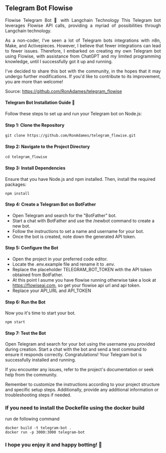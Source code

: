 ## Telegram Bot Flowise
<div style='text-align: justify;'>
Flowise Telegram Bot 🤖 with Langchain Technology
This Telegram bot leverages Flowise API calls, providing a myriad of possibilities through Langchain technology.

As a non-coder, I've seen a lot of Telegram bots integrations with n8n, Make, and Activepieces. However, I believe that fewer integrations can lead to fewer issues. Therefore, I embarked on creating my own Telegram bot using Flowise, with assistance from ChatGPT and my limited programming knowledge, until I successfully got it up and running.

I've decided to share this bot with the community, in the hopes that it may undergo further modifications. If you'd like to contribute to its improvement, you are more than welcome!

Source: https://github.com/RonAdames/telegram_flowise
</div>

#### Telegram Bot Installation Guide 📔

Follow these steps to set up and run your Telegram bot on Node.js:

#### Step 1: Clone the Repository

```
git clone https://github.com/RonAdames/telegram_flowise.git

```

#### Step 2: Navigate to the Project Directory
```
cd telegram_flowise
```
#### Step 3: Install Dependencies
Ensure that you have Node.js and npm installed. Then, install the required packages:
```
npm install
```
#### Step 4: Create a Telegram Bot on BotFather
- Open Telegram and search for the "BotFather" bot.
- Start a chat with BotFather and use the /newbot command to create a new bot.
- Follow the instructions to set a name and username for your bot.
- Once the bot is created, note down the generated API token.

#### Step 5: Configure the Bot
- Open the project in your preferred code editor.
- Locate the .env.example file and rename it to .env.
- Replace the placeholder TELEGRAM_BOT_TOKEN with the API token obtained from BotFather.
- At this point I asume you have flowise running otherwise take a look at https://flowiseai.com, so get your flowise api url and api token.
- Replace your API_URL and API_TOKEN

#### Step 6: Run the Bot
Now you it's time to start your bot.
```
npm start
```
#### Step 7: Test the Bot
Open Telegram and search for your bot using the username you provided during creation. Start a chat with the bot and send a test command to ensure it responds correctly.
Congratulations! Your Telegram bot is successfully installed and running.

If you encounter any issues, refer to the project's documentation or seek help from the community.

Remember to customize the instructions according to your project structure and specific setup steps. Additionally, provide any additional information or troubleshooting steps if needed.

### If you need to install the Dockefile using the docker build
run de following command
```
docker build -t telegram-bot .
docker run -p 3000:3000 telegram-bot
```


### I hope you enjoy it and happy botting! 🤖
